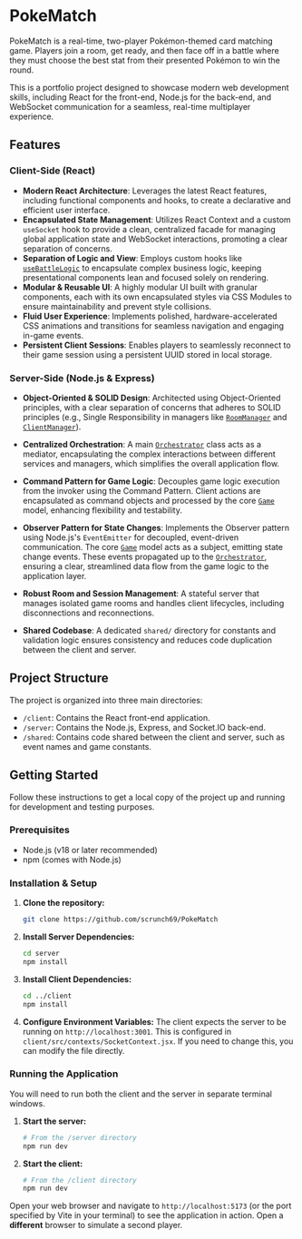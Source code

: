 # PokeMatch

PokeMatch is a real-time, two-player Pokémon-themed card matching game. Players join a room, get ready, and then face off in a battle where they must choose the best stat from their presented Pokémon to win the round.

This is a portfolio project designed to showcase modern web development skills, including React for the front-end, Node.js for the back-end, and WebSocket communication for a seamless, real-time multiplayer experience.

## Features

### Client-Side (React)

*   **Modern React Architecture**: Leverages the latest React features, including functional components and hooks, to create a declarative and efficient user interface.
*   **Encapsulated State Management**: Utilizes React Context and a custom `useSocket` hook to provide a clean, centralized facade for managing global application state and WebSocket interactions, promoting a clear separation of concerns.
*   **Separation of Logic and View**: Employs custom hooks like [`useBattleLogic`](client/src/hooks/useBattleLogic.js) to encapsulate complex business logic, keeping presentational components lean and focused solely on rendering.
*   **Modular & Reusable UI**: A highly modular UI built with granular components, each with its own encapsulated styles via CSS Modules to ensure maintainability and prevent style collisions.
*   **Fluid User Experience**: Implements polished, hardware-accelerated CSS animations and transitions for seamless navigation and engaging in-game events.
*   **Persistent Client Sessions**: Enables players to seamlessly reconnect to their game session using a persistent UUID stored in local storage.

### Server-Side (Node.js & Express)

*   **Object-Oriented & SOLID Design**: Architected using Object-Oriented principles, with a clear separation of concerns that adheres to SOLID principles (e.g., Single Responsibility in managers like [`RoomManager`](server/src/managers/RoomManager.js) and [`ClientManager`](server/src/managers/ClientManager.js)).
*   **Centralized Orchestration**: A main [`Orchestrator`](server/src/services/Orchestrator.js) class acts as a mediator, encapsulating the complex interactions between different services and managers, which simplifies the overall application flow.
*   **Command Pattern for Game Logic**: Decouples game logic execution from the invoker using the Command Pattern. Client actions are encapsulated as command objects and processed by the core [`Game`](server/src/models/Game.js) model, enhancing flexibility and testability.
*   **Observer Pattern for State Changes**: Implements the Observer pattern using Node.js's `EventEmitter` for decoupled, event-driven communication. The core [`Game`](server/src/models/Game.js) model acts as a subject, emitting state change events. These events propagated up to the [`Orchestrator`](server/src/services/Orchestrator.js), ensuring a clear, streamlined data flow from the game logic to the application layer.

*   **Robust Room and Session Management**: A stateful server that manages isolated game rooms and handles client lifecycles, including disconnections and reconnections.
*   **Shared Codebase**: A dedicated `shared/` directory for constants and validation logic ensures consistency and reduces code duplication between the client and server.

## Project Structure

The project is organized into three main directories:

*   `/client`: Contains the React front-end application.
*   `/server`: Contains the Node.js, Express, and Socket.IO back-end.
*   `/shared`: Contains code shared between the client and server, such as event names and game constants.

## Getting Started

Follow these instructions to get a local copy of the project up and running for development and testing purposes.

### Prerequisites

*   Node.js (v18 or later recommended)
*   npm (comes with Node.js)

### Installation & Setup

1.  **Clone the repository:**
    ````bash
    git clone https://github.com/scrunch69/PokeMatch
    ````

2.  **Install Server Dependencies:**
    ````bash
    cd server
    npm install
    ````

3.  **Install Client Dependencies:**
    ````bash
    cd ../client
    npm install
    ````

4.  **Configure Environment Variables:**
    The client expects the server to be running on `http://localhost:3001`. This is configured in `client/src/contexts/SocketContext.jsx`. If you need to change this, you can modify the file directly.

### Running the Application

You will need to run both the client and the server in separate terminal windows.

1.  **Start the server:**
    ````bash
    # From the /server directory
    npm run dev
    ````

2.  **Start the client:**
    ````bash
    # From the /client directory
    npm run dev
    ````

Open your web browser and navigate to `http://localhost:5173` (or the port specified by Vite in your terminal) to see the application in action. Open a __different__ browser to simulate a second player.